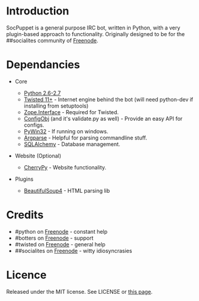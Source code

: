 # Introduction #

SocPuppet is a general purpose IRC bot, written in Python,
with a very plugin-based approach to functionality. Originally
designed to be for the ##socialites community of [Freenode][fnirc].

# Dependancies #

* Core
    * [Python 2.6-2.7][python]
    * [Twisted 11+][twist] - Internet engine behind the bot (will need python-dev if installing from setuptools)
    * [Zope.Interface][zope] - Required for Twisted.
    * [ConfigObj][confobj] (and it's validate.py as well) - Provide an easy API for configs.
    * [PyWin32][pywin] - If running on windows.
    * [Argparse][pyargparse] - Helpful for parsing commandline stuff.
    * [SQLAlchemy][sqla] - Database management.
    
* Website (Optional)
    * [CherryPy][cherry] - Website functionality.

* Plugins
    * [BeautifulSoup4][bs4] - HTML parsing lib

# Credits #

* #python on [Freenode][fnirc] - constant help
* #botters on [Freenode][fnirc] - support
* #twisted on [Freenode][fnirc] - general help
* ##socialites on [Freenode][fnirc] - witty idiosyncrasies

# Licence #

Released under the MIT license.
See LICENSE or [this page][license].

[python]: http://www.python.org "Python"
[twist]: http://www.twistedmatrix.com "Twisted Internet Library for Python"
[zope]: www.zope.org/Products/ZopeInterface "Zope.Interface"
[confobj]: www.voidspace.org.uk/python/configobj.html "ConfigObj"
[license]: http://www.opensource.org/licenses/mit-license.php "MIT License"
[fnirc]: irc://irc.freenode.net "FreeNode.net IRC community"
[pywin]: http://sourceforge.net/projects/pywin32 "PyWin32"
[pyargparse]: http://pypi.python.org/pypi/argparse "ArgParse on pypi"
[bs4]: http://www.crummy.com/software/BeautifulSoup/ "BeautifulSoup 4"
[sqla]: http://sqlalchemy.org "SQLAlchemy"
[cherry]: http://cherrypy.org "CherryPy"
